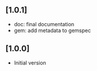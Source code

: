 ## [1.0.1]

- doc: final documentation
- gem: add metadata to gemspec

## [1.0.0]

- Initial version
